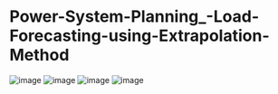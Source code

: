 # Power-System-Planning_-Load-Forecasting-using-Extrapolation-Method
![image](https://github.com/Divya-Samudra/Power-System-Planning_-Load-Forecasting-using-Extrapolation-Method/assets/130666521/26d2d954-e641-488a-8694-3d71d1393a66)
![image](https://github.com/Divya-Samudra/Power-System-Planning_-Load-Forecasting-using-Extrapolation-Method/assets/130666521/0a9c635e-039f-4a13-b00c-9f7b0ad4fe49)
![image](https://github.com/Divya-Samudra/Power-System-Planning_-Load-Forecasting-using-Extrapolation-Method/assets/130666521/32cf1859-1f25-439d-95db-2aab81e7c045)
![image](https://github.com/Divya-Samudra/Power-System-Planning_-Load-Forecasting-using-Extrapolation-Method/assets/130666521/97943f08-029a-49b5-9008-448c369be2a1)
